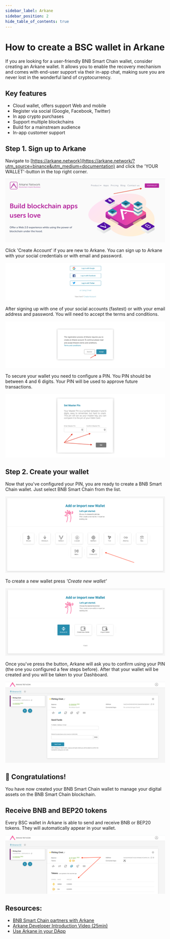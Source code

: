 ```yaml
---
sidebar_label: Arkane 
sidebar_position: 2
hide_table_of_contents: true
---
```


# How to create a BSC wallet in Arkane

If you are looking for a user-friendly BNB Smart Chain wallet, consider creating an Arkane wallet. It allows you to enable the recovery mechanism and comes with end-user support via their in-app chat, making sure you are never lost in the wonderful land of cryptocurrency.

## Key features
- Cloud wallet, offers support Web and mobile
- Register via social (Google, Facebook, Twitter)
- In app crypto purchases
- Support multiple blockchains
- Build for a mainstream audience
- In-app customer support 

## Step 1. Sign up to Arkane

Navigate to [https://arkane.network](https://arkane.network/?utm_source=binance&utm_medium=documentation) and click the 'YOUR WALLET'-button in the top right corner.

![img](https://github.com/ArkaneNetwork/content-management/blob/master/tutorials/bsc/create_wallet/01.png?raw=true)

Click 'Create Account' if you are new to Arkane. You can sign up to Arkane with your social credentials or with email and password.

![img](https://github.com/ArkaneNetwork/content-management/blob/master/tutorials/bsc/create_wallet/02.png?raw=true)

After signing up with one of your social accounts (fastest) or with your email address and password. You will need to accept the terms and conditions.

![img](https://github.com/ArkaneNetwork/content-management/blob/master/tutorials/bsc/create_wallet/03.png?raw=true)

To secure your wallet you need to configure a PIN. You PIN should be between 4 and 6 digits. Your PIN will be used to approve future transactions.

![img](https://github.com/ArkaneNetwork/content-management/blob/master/tutorials/bsc/create_wallet/04.png?raw=true)

## Step 2. Create your wallet
Now that you've configured your PIN, you are ready to create a BNB Smart Chain wallet. Just select BNB Smart Chain from the list.

![img](https://github.com/ArkaneNetwork/content-management/blob/master/tutorials/bsc/create_wallet/05.png?raw=true)

To create a new wallet press *'Create new wallet'* 

![img](https://github.com/ArkaneNetwork/content-management/blob/master/tutorials/bsc/create_wallet/06.png?raw=true)

Once you've press the button, Arkane will ask you to confirm using your PIN (the one you configured a few steps before). After that your wallet will be created and you will be taken to your Dashboard.

![img](https://github.com/ArkaneNetwork/content-management/blob/master/tutorials/bsc/create_wallet/07.png?raw=true)

## 🥳 Congratulations! 

You have now created your BNB Smart Chain wallet to manage your digital assets on the BNB Smart Chain blockchain. 




## Receive BNB and BEP20 tokens

Every BSC wallet in Arkane is able to send and receive BNB or BEP20 tokens. They will automatically  appear in your wallet.

![img](https://github.com/ArkaneNetwork/content-management/blob/master/tutorials/bsc/create_wallet/09.png?raw=true)

## Resources:
* [BNB Smart Chain partners with Arkane](https://arkane.network/blog/binance-smart-chain-partners-with-arkane?utm_source=binance&utm_medium=documentation)
* [Arkane Developer Introduction Video (25min)](https://www.youtube.com/watch?v=F5yFvIKHCPk)
* [Use Arkane in your DApp](arkane-developer.md)




